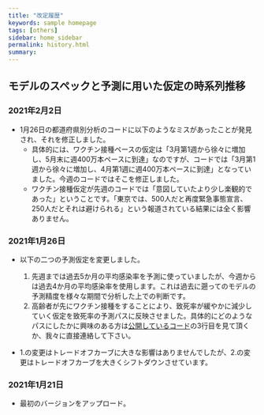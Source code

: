 ```yaml
---
title: "改定履歴"
keywords: sample homepage
tags: [others]
sidebar: home_sidebar
permalink: history.html
summary:
---
```


## モデルのスペックと予測に用いた仮定の時系列推移

### 2021年2月2日
- 1月26日の都道府県別分析のコードに以下のようなミスがあったことが発見され、それを修正しました。
  - 具体的には、ワクチン接種ペースの仮定は「3月第1週から徐々に増加し、5月末に週400万本ペースに到達」なのですが、コードでは「3月第1週から徐々に増加し、4月第1週に週400万本ペースに到達」となっていました。今週のコードではそこを修正しました。
  - ワクチン接種仮定が先週のコードでは「意図していたより少し楽観的であった」ということです。「東京では、500人だと再度緊急事態宣言、250人だとそれは避けられる」という報道されている結果には全く影響ありません。

### 2021年1月26日

- 以下の二つの予測仮定を変更しました。
    1. 先週までは過去5か月の平均感染率を予測に使っていましたが、今週からは過去4か月の平均感染率を使用します。これは過去に遡ってのモデルの予測精度を様々な期間で分析した上での判断です。
    2. 高齢者が先にワクチン接種をすることにより、致死率が緩やかに減少していく仮定を致死率の予測パスに反映させました。具体的にどのようなパスにしたかに興味のある方は[公開しているコード](https://github.com/Covid19OutputJapan/Covid19OutputJapan.github.io/tree/main/_archives/20210126/)の3行目を見て頂くか、我々に直接連絡して下さい。

- 1.の変更はトレードオフカーブに大きな影響はありませんでしたが、2.の変更はトレードオフカーブを大きくシフトダウンさせています。

### 2021年1月21日

- 最初のバージョンをアップロード。
